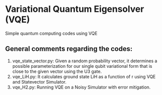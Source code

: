 # Variational Quantum Eigensolver (VQE)

Simple quantum computing codes using VQE 

## **General comments regarding the codes**:

1. vqe_state_vector.py: Given a random probability vector, it determines a possible parameterization for our single qubit variational form that is close to the given vector using the U3 gate.  
2. vqe_LiH.py: It calculates ground state LiH as a function of r using VQE and Statevector Simulator.
3. vqe_H2.py: Running VQE on a Noisy Simulator with error mitigation.




